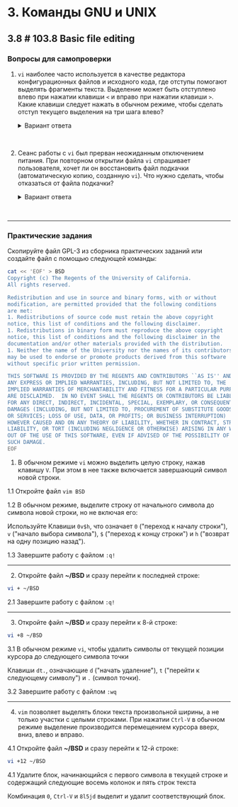 # 3. Команды GNU и UNIX

## 3.8 # 103.8 Basic file editing

### Вопросы для самопроверки
1. `vi` наиболее часто используется в качестве редактора конфигурационных файлов и исходного кода, где отступы помогают выделять фрагменты текста. Выделение может быть отступлено влево при нажатии клавиши `<` и вправо при нажатии клавиши `>`. Какие клавиши следует нажать в обычном режиме, чтобы сделать отступ текущего выделения на три шага влево?
    <details>
    <summary>Вариант ответа</summary>

    Клавиши `3<`, что означает три шага влево.
    
    </details>
<br> 





2. Сеанс работы с `vi` был прерван неожиданным отключением питания. При повторном открытии файла `vi` спрашивает пользователя, хочет ли он восстановить файл подкачки (автоматическую копию, созданную `vi`). Что нужно сделать, чтобы отказаться от файла подкачки?
    <details>
    <summary>Вариант ответа</summary>

    Нажать кнопку `d`, когда появится запрос `vi`.
    
    </details>
<br> 
   

---
### Практические задания
Скопируйте файл GPL-3 из сборника практических заданий или создайте файл с помощью следующей команды:

```bash
cat << 'EOF' > BSD
Copyright (c) The Regents of the University of California.
All rights reserved.

Redistribution and use in source and binary forms, with or without
modification, are permitted provided that the following conditions
are met:
1. Redistributions of source code must retain the above copyright
notice, this list of conditions and the following disclaimer.
1. Redistributions in binary form must reproduce the above copyright
notice, this list of conditions and the following disclaimer in the
documentation and/or other materials provided with the distribution.
1. Neither the name of the University nor the names of its contributors
may be used to endorse or promote products derived from this software
without specific prior written permission.

THIS SOFTWARE IS PROVIDED BY THE REGENTS AND CONTRIBUTORS ``AS IS'' AND
ANY EXPRESS OR IMPLIED WARRANTIES, INCLUDING, BUT NOT LIMITED TO, THE
IMPLIED WARRANTIES OF MERCHANTABILITY AND FITNESS FOR A PARTICULAR PURPOSE
ARE DISCLAIMED.  IN NO EVENT SHALL THE REGENTS OR CONTRIBUTORS BE LIABLE
FOR ANY DIRECT, INDIRECT, INCIDENTAL, SPECIAL, EXEMPLARY, OR CONSEQUENTIAL
DAMAGES (INCLUDING, BUT NOT LIMITED TO, PROCUREMENT OF SUBSTITUTE GOODS
OR SERVICES; LOSS OF USE, DATA, OR PROFITS; OR BUSINESS INTERRUPTION)
HOWEVER CAUSED AND ON ANY THEORY OF LIABILITY, WHETHER IN CONTRACT, STRICT
LIABILITY, OR TORT (INCLUDING NEGLIGENCE OR OTHERWISE) ARISING IN ANY WAY
OUT OF THE USE OF THIS SOFTWARE, EVEN IF ADVISED OF THE POSSIBILITY OF
SUCH DAMAGE.
EOF
```

1. В обычном режиме `vi` можно выделить целую строку, нажав клавишу `V`. При этом в нее также включается завершающий символ новой строки. 

1.1 Откройте файл `vim BSD`

1.2 В обычном режиме, выделите строку от начального символа до символа новой строки, но не включая его:

Используйте Клавиши `0v$h`, что означает `0` ("переход к началу строки"), `v` ("начало выбора символа"), `$` ("переход к концу строки") и `h` ("возврат на одну позицию назад").

1.3 Завершите работу с файлом `:q!`
  
---
2. Откройте файл **~/BSD** и сразу перейти к последней строке:
```sh
vi + ~/BSD
```
2.1 Завершите работу с файлом `:q!`

---
3. Откройте файл **~/BSD** и сразу перейти к 8-й строке:
```sh
vi +8 ~/BSD
```
3.1 В обычном режиме `vi`, чтобы удалить символы от текущей позиции курсора до следующего символа точки

Клавиши `dt.`, означающие `d` ("начать удаление"), `t` ("перейти к следующему символу") и `.` (символ точки).

3.2 Завершите работу с файлом `:wq`

---
4. `vim` позволяет выделять блоки текста произвольной ширины, а не только участки с целыми строками. При нажатии `Ctrl-V` в обычном режиме выделение производится перемещением курсора вверх, вниз, влево и вправо. 

4.1 Откройте файл **~/BSD** и сразу перейти к 12-й строке:
```sh
vi +12 ~/BSD
```
4.1 Удалите блок, начинающийся с первого символа в текущей строке и содержащий следующие восемь колонок и пять строк текста

Комбинация `0`, `Ctrl-V` и `8l5jd` выделит и удалит соответствующий блок.
